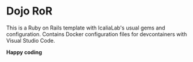 # Dojo RoR

This is a Ruby on Rails template with IcaliaLab's usual gems and configuration.
Contains Docker configuration files for devcontainers with Visual Studio Code.

**Happy coding**
